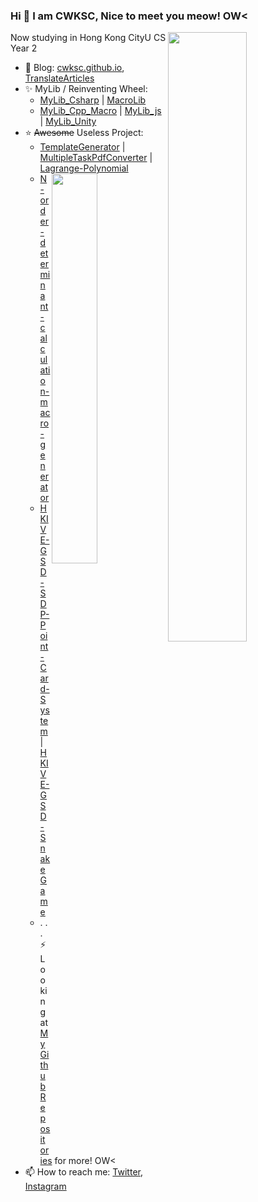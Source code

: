 ### Hi 👋 I am CWKSC, Nice to meet you meow! OW<

<img width="50%" align="right" src="https://github-readme-stats.vercel.app/api?username=CWKSC" />

Now studying in Hong Kong CityU CS Year 2



- :book: Blog: [cwksc.github.io](https://cwksc.github.io/), [TranslateArticles](https://cwksc.github.io/TranslateArticles/)
- :sparkles: MyLib / Reinventing Wheel: 
  - [MyLib_Csharp](https://github.com/CWKSC/MyLib_Csharp) | [MacroLib](https://github.com/CWKSC/MacroLib)
  - [MyLib_Cpp_Macro](https://github.com/CWKSC/MyLib_Cpp_Macro) | [MyLib_js](https://github.com/CWKSC/MyLib_js) | [MyLib_Unity](https://github.com/CWKSC/MyLib_Unity)
- :star: ~~Awesome~~ Useless Project: 
  - [TemplateGenerator](https://github.com/CWKSC/TemplateGenerator) | [MultipleTaskPdfConverter](https://github.com/CWKSC/MultipleTaskPdfConverter) | [Lagrange-Polynomial](https://github.com/CWKSC/Lagrange-Polynomial)  <img width="40%" align="right" src="https://github-readme-stats.vercel.app/api/top-langs/?username=CWKSC&layout=compact&hide=SWIG,HTML,CSS,SCSS" />
  - [N-order-determinant-calculation-macro-generator](https://github.com/CWKSC/N-order-determinant-calculation-macro-generator)
  - [HKIVE-GSD-SDP-Point-Card-System](https://github.com/CWKSC/HKIVE-GSD-SDP-Point-Card-System) | [HKIVE-GSD-SnakeGame](https://github.com/CWKSC/HKIVE-GSD-SnakeGame)
  - . . . ⚡ Looking at [MyGithubRepositories](https://github.com/CWKSC/MyGithubRepositories) for more! OW<
- 📫 How to reach me: [Twitter](https://twitter.com/realCWKSC), [Instagram](https://www.instagram.com/cwksc/)


<!--
**CWKSC/CWKSC** is a ✨ _special_ ✨ repository because its `README.md` (this file) appears on your GitHub profile.

Here are some ideas to get you started:

- 🔭 I’m currently working on ...
- 🌱 I’m currently learning ...
- 👯 I’m looking to collaborate on ...
- 🤔 I’m looking for help with ...
- 💬 Ask me about ...
- 📫 How to reach me: ...
- 😄 Pronouns: ...
- ⚡ Fun fact: ...
-->

